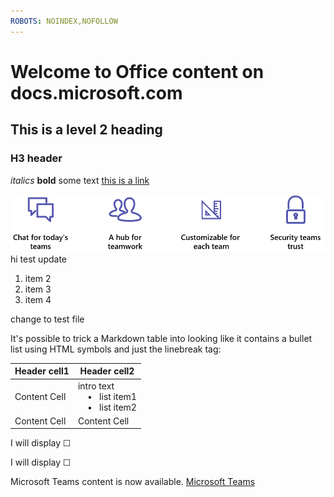 ```yaml
---
ROBOTS: NOINDEX,NOFOLLOW
---
```


# Welcome to Office content on docs.microsoft.com
## This is a level 2 heading
### H3 header

*italics*
**bold**
some text
[this is a link](Office-365-groups.md)

![alt text whatever](media/Overview-Microsoft-Teams-image1.png)
hi
test update
1. item 2
2. item 3
3. item 4


change to test file


It's possible to trick a Markdown table into looking like it contains a bullet list using HTML symbols and just the linebreak tag:

| Header cell1 | Header cell2 |
| ---          | ---          |
| Content Cell |intro text <br>&nbsp;&nbsp;&nbsp; &bull;&nbsp;&nbsp; list item1<br> &nbsp;&nbsp;&nbsp; &bull;&nbsp;&nbsp; list item2     |
| Content Cell | Content Cell |

<p>I will display &#9744;</p>
<p>I will display &#x2610;</p>


Microsoft Teams content is now available.
[Microsoft Teams](https://docs.microsoft.com/MicrosoftTeams)
